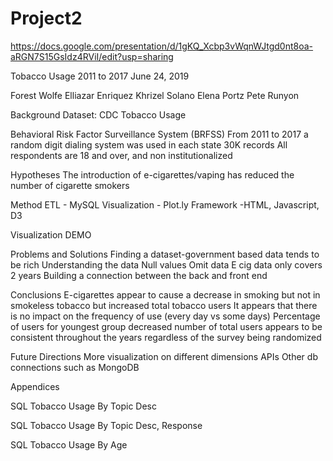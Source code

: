 # Project2
https://docs.google.com/presentation/d/1gKQ_Xcbp3vWqnWJtgd0nt8oa-aRGN7S15GsIdz4RViI/edit?usp=sharing

Tobacco Usage 2011 to 2017
June 24, 2019


Forest Wolfe
Elliazar Enriquez
Khrizel Solano
Elena Portz
Pete Runyon


Background
Dataset:  CDC Tobacco Usage

Behavioral Risk Factor Surveillance System (BRFSS)
From 2011 to 2017 a random digit dialing system was used in each state
30K records
All respondents are 18 and over, and non institutionalized



Hypotheses
The introduction of e-cigarettes/vaping has reduced the number of cigarette smokers


Method
ETL - MySQL
Visualization - Plot.ly
Framework -HTML, Javascript, D3



Visualization
DEMO




Problems and Solutions
Finding a dataset-government based data tends to be rich
Understanding the data
Null values
Omit data
E cig data only covers 2 years
Building a connection between the back and front end




Conclusions
E-cigarettes appear to cause a decrease in smoking but not in smokeless tobacco but increased total tobacco users
It appears that there is no impact on the frequency of use (every day vs some days)
Percentage of users for youngest group decreased
number of total users appears to be consistent throughout the years regardless of the survey being randomized


Future Directions
More visualization on different dimensions
APIs
Other db connections such as MongoDB


Appendices

SQL Tobacco Usage By Topic Desc


SQL Tobacco Usage By Topic Desc, Response


SQL Tobacco Usage By Age

